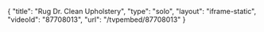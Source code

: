 {
    "title": "Rug Dr. Clean Upholstery",
    "type": "solo",
    "layout": "iframe-static",
    "videoId": "87708013",
    "url": "\/tvpembed\/87708013"
}